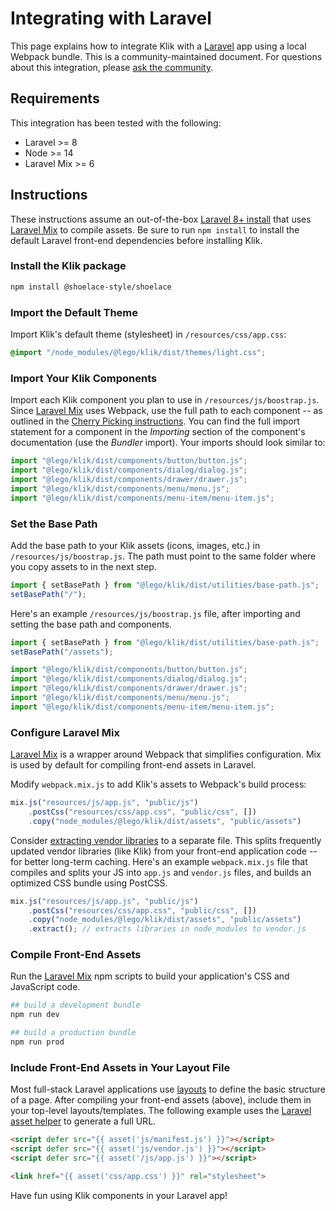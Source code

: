 # Integrating with Laravel

This page explains how to integrate Klik with a [Laravel](https://laravel.com) app using a local Webpack bundle. This is a community-maintained document. For questions about this integration, please [ask the community](/resources/community).

## Requirements

This integration has been tested with the following:

- Laravel >= 8
- Node >= 14
- Laravel Mix >= 6

## Instructions

These instructions assume an out-of-the-box [Laravel 8+ install](https://laravel.com/docs/8.x/installation) that uses [Laravel Mix](https://laravel.com/docs/8.x/mix) to compile assets.
Be sure to run `npm install` to install the default Laravel front-end dependencies before installing Klik. 

### Install the Klik package

```bash
npm install @shoelace-style/shoelace
```

### Import the Default Theme

Import Klik's default theme (stylesheet) in `/resources/css/app.css`:

```css
@import "/node_modules/@lego/klik/dist/themes/light.css";
```

### Import Your Klik Components

Import each Klik component you plan to use in `/resources/js/boostrap.js`. Since [Laravel Mix](https://laravel.com/docs/8.x/mix) uses Webpack, use the full path to each component -- as outlined in the [Cherry Picking instructions](https://shoelace.style/getting-started/installation?id=cherry-picking). You can find the full import statement for a component in the *Importing* section of the component's documentation (use the *Bundler* import). Your imports should look similar to:

```js
import "@lego/klik/dist/components/button/button.js";
import "@lego/klik/dist/components/dialog/dialog.js";
import "@lego/klik/dist/components/drawer/drawer.js";
import "@lego/klik/dist/components/menu/menu.js";
import "@lego/klik/dist/components/menu-item/menu-item.js";
```

### Set the Base Path

Add the base path to your Klik assets (icons, images, etc.) in `/resources/js/boostrap.js`. The path must point to the same folder where you copy assets to in the next step.

```js
import { setBasePath } from "@lego/klik/dist/utilities/base-path.js";
setBasePath("/");
```

Here's an example `/resources/js/boostrap.js` file, after importing and setting the base path and components.

```js
import { setBasePath } from "@lego/klik/dist/utilities/base-path.js";
setBasePath("/assets");

import "@lego/klik/dist/components/button/button.js";
import "@lego/klik/dist/components/dialog/dialog.js";
import "@lego/klik/dist/components/drawer/drawer.js";
import "@lego/klik/dist/components/menu/menu.js";
import "@lego/klik/dist/components/menu-item/menu-item.js";
```


### Configure Laravel Mix

[Laravel Mix](https://laravel.com/docs/8.x/mix) is a wrapper around Webpack that simplifies configuration. Mix is used by default for compiling front-end assets in Laravel.

Modify `webpack.mix.js` to add Klik's assets to Webpack's build process:
```js
mix.js("resources/js/app.js", "public/js")
    .postCss("resources/css/app.css", "public/css", [])
    .copy("node_modules/@lego/klik/dist/assets", "public/assets")
```

Consider [extracting vendor libraries](https://laravel.com/docs/8.x/mix#vendor-extraction) to a separate file. This splits frequently updated vendor libraries (like Klik) from your front-end application code -- for better long-term caching.
Here's an example `webpack.mix.js` file that compiles and splits your JS into `app.js` and `vendor.js` files, and builds an optimized CSS bundle using PostCSS.

```js
mix.js("resources/js/app.js", "public/js")
    .postCss("resources/css/app.css", "public/css", [])
    .copy("node_modules/@lego/klik/dist/assets", "public/assets")
    .extract(); // extracts libraries in node_modules to vendor.js
```

### Compile Front-End Assets

Run the [Laravel Mix](https://laravel.com/docs/8.x/mix) npm scripts to build your application's CSS and JavaScript code. 

```bash
## build a development bundle
npm run dev

## build a production bundle
npm run prod
```

### Include Front-End Assets in Your Layout File

Most full-stack Laravel applications use [layouts](https://laravel.com/docs/8.x/blade#building-layouts) to define the basic structure of a page. 
After compiling your front-end assets (above), include them in your top-level layouts/templates. The following example uses the [Laravel asset helper](https://laravel.com/docs/8.x/helpers#method-asset) to generate a full URL. 

```html
<script defer src="{{ asset('js/manifest.js') }}"></script>
<script defer src="{{ asset('js/vendor.js') }}"></script>
<script defer src="{{ asset('/js/app.js') }}"></script>

<link href="{{ asset('css/app.css') }}" rel="stylesheet">
```

Have fun using Klik components in your Laravel app!

